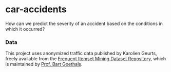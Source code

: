 # car-accidents
How can we predict the severity of an accident based on the conditions in which it occurred?

### Data
This project uses anonymized traffic data published by Karolien Geurts, freely available from the [Frequent Itemset Mining Dataset Repository](http://fimi.ua.ac.be/), which is  maintained by [Prof. Bart Goethals](http://adrem.ua.ac.be/~goethals/). 

